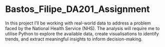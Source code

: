 # Bastos_Filipe_DA201_Assignment
In this project I’ll be working with real-world data to address a problem faced by the National Health Service (NHS). The analysis will require me to utilise Python to explore the available data, create visualisations to identify trends, and extract meaningful insights to inform decision-making.
